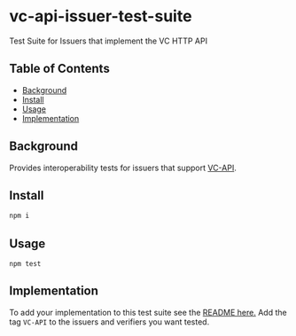 # vc-api-issuer-test-suite
Test Suite for Issuers that implement the VC HTTP API

## Table of Contents

- [Background](#background)
- [Install](#install)
- [Usage](#usage)
- [Implementation](#implementation)


## Background

Provides interoperability tests for issuers that support [VC-API](https://w3c-ccg.github.io/vc-api/).

## Install

```js
npm i
```

## Usage

```
npm test
```


## Implementation
To add your implementation to this test suite see the [README here.](https://github.com/w3c-ccg/vc-api-test-suite-implementations)
Add the tag `VC-API` to the issuers and verifiers you want tested.
